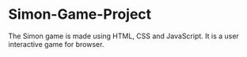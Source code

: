 # Simon-Game-Project
The Simon game is made using HTML, CSS and JavaScript. It is a user interactive game for browser. 
